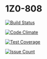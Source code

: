 # 1Z0-808
[![Build Status](https://travis-ci.org/nosma/1Z0-808.svg?branch=master)](https://travis-ci.org/nosma/1Z0-808)

[![Code Climate](https://codeclimate.com/github/nosma/1Z0-808/badges/gpa.svg)](https://codeclimate.com/github/nosma/1Z0-808)

[![Test Coverage](https://codeclimate.com/github/nosma/1Z0-808/badges/coverage.svg)](https://codeclimate.com/github/nosma/1Z0-808/coverage)

[![Issue Count](https://codeclimate.com/github/nosma/1Z0-808/badges/issue_count.svg)](https://codeclimate.com/github/nosma/1Z0-808)